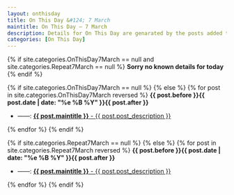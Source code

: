 ```yaml
---
layout: onthisday
title: On This Day &#124; 7 March
maintitle: On This Day — 7 March
description: Details for On This Day are genarated by the posts added to the website so the content is subject to changes/updates over time.
categories: [On This Day]
---
```


{% if site.categories.OnThisDay7March == null and site.categories.Repeat7March == null %}
<strong>Sorry no known details for today</strong>
{% endif %}

{% if site.categories.OnThisDay7March == null %}
{% else %}
{% for post in site.categories.OnThisDay7March reversed %}
<strong>{{ post.before }}{{ post.date | date: "%e %B %Y" }}{{ post.after }}</strong>
<ul>
<li> ——: <a href="{{ post.url }}"><strong>{{ post.maintitle }}</strong> - {{ post.post_description }}</a></li>
</ul>
{% endfor %}
{% endif %}

{% if site.categories.Repeat7March == null %}
{% else %}
{% for post in site.categories.Repeat7March reversed %}
<strong>{{ post.before }}{{ post.date | date: "%e %B %Y" }}{{ post.after }}</strong>
<ul>
<li> ——: <a href="{{ post.url }}"><strong>{{ post.maintitle }}</strong> - {{ post.post_description }}</a></li>
</ul>
{% endfor %}
{% endif %}
